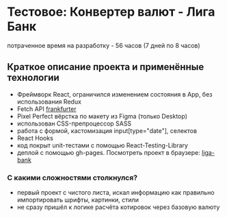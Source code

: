 # Тестовое: Конвертер валют - Лига Банк

потраченное время на разработку - 56 часов (7 дней по 8 часов)

## Краткое описание проекта и применённые технологии
- Фреймворк React, ограничился изменением состояния в App, без использования Redux
- Fetch API [frankfurter](https://www.frankfurter.app/)
- Pixel Perfect вёрстка по макету из Figma (только Desktop)
- использован CSS-препроцессор SASS
- работа с формой, кастомизация input[type="date"], селектов
- React Hooks
- код покрыт unit-тестами c помощью React-Testing-Library
- деплой с помощью gh-pages. Посмотреть проект в браузере: [liga-bank](https://filippoussis.github.io/Filippov_ligabank/)

### С какими сложностями столкнулся?
- первый проект с чистого листа, искал информацию как правильно импортировать шрифты, картинки, стили
- не сразу пришёл к логике расчёта котировок через базовую валюту
